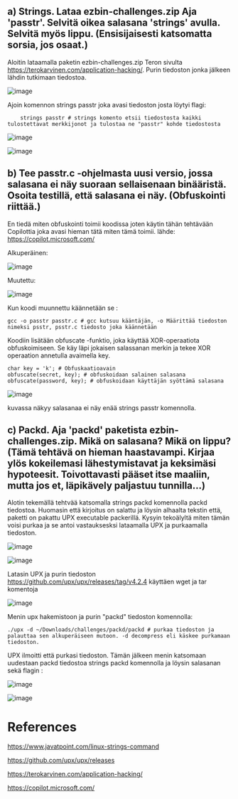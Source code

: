 ## a) Strings. Lataa ezbin-challenges.zip Aja 'passtr'. Selvitä oikea salasana 'strings' avulla. Selvitä myös lippu. (Ensisijaisesti katsomatta sorsia, jos osaat.)

Aloitin lataamalla paketin ezbin-challenges.zip Teron sivulta https://terokarvinen.com/application-hacking/. Purin tiedoston jonka jälkeen lähdin tutkimaan tiedostoa.


![image](https://github.com/user-attachments/assets/24560ff3-11e8-4910-b741-df3a93dd4ddb)

Ajoin komennon strings passtr joka avasi tiedoston josta löytyi flagi:

        strings passtr # strings komento etsii tiedostosta kaikki tulostettavat merkkijonot ja tulostaa ne "passtr" kohde tiedostosta


![image](https://github.com/user-attachments/assets/a73feb48-30fd-4179-994d-ea78b9e2c4db)




![image](https://github.com/user-attachments/assets/f69d8784-0602-42e0-bc1b-6bbc674068c3)




## b) Tee passtr.c -ohjelmasta uusi versio, jossa salasana ei näy suoraan sellaisenaan binääristä. Osoita testillä, että salasana ei näy. (Obfuskointi riittää.)

En tiedä miten obfuskointi toimii koodissa joten käytin tähän tehtävään Copilottia joka avasi hieman tätä miten tämä toimii.  lähde: https://copilot.microsoft.com/


Alkuperäinen: 

![image](https://github.com/user-attachments/assets/b809811e-af19-4bb9-ac40-8fe58534b9fa)

Muutettu:

![image](https://github.com/user-attachments/assets/2d1e4e5a-1c1f-4ec2-b5e8-1b4a0dd441be)

Kun koodi muunnettu käännetään se :

    gcc -o passtr passtr.c # gcc kutsuu kääntäjän, -o Määrittää tiedoston nimeksi psstr, psstr.c tiedosto joka käännetään

Koodiin lisätään obfuscate -funktio, joka käyttää XOR-operaatiota obfuskoimiseen. Se käy läpi jokaisen salassanan merkin ja tekee XOR operaation annetulla avaimella key.

    char key = 'k'; # Obfuskaatioavain
    obfuscate(secret, key); # obfuskoidaan salainen salasana
    obfuscate(password, key); # obfuskoidaan käyttäjän syöttämä salasana


![image](https://github.com/user-attachments/assets/b0cb274b-d7b8-4005-8a3e-ae11c02a1dcd)

kuvassa näkyy salasanaa ei näy enää strings passtr komennolla.





## c) Packd. Aja 'packd' paketista ezbin-challenges.zip. Mikä on salasana? Mikä on lippu? (Tämä tehtävä on hieman haastavampi. Kirjaa ylös kokeilemasi lähestymistavat ja keksimäsi hypoteesit. Toivottavasti pääset itse maaliin, mutta jos et, läpikävely paljastuu tunnilla...)

Alotin tekemällä tehtvää katsomalla strings packd komennolla packd tiedostoa. Huomasin että kirjoitus on salattu ja löysin alhaalta tekstin että, paketti on pakattu UPX executable packerillä. Kysyin tekoälyltä miten tämän voisi purkaa ja se antoi vastauksesksi lataamalla UPX ja purkaamalla tiedoston.

![image](https://github.com/user-attachments/assets/d04daaaa-9e91-4073-8f53-2b803a6ad241)

![image](https://github.com/user-attachments/assets/ba620831-8dbf-49be-babb-382e0dd218fc)

Latasin UPX ja purin tiedoston https://github.com/upx/upx/releases/tag/v4.2.4 käyttäen wget  ja tar komentoja

![image](https://github.com/user-attachments/assets/63f6cb6f-8ce1-48fa-8f64-d9f28dbcef37)

Menin upx hakemistoon ja purin "packd" tiedoston komennolla: 

    ./upx -d ~/Downloads/challenges/packd/packd # purkaa tiedoston ja palauttaa sen alkuperäiseen mutoon. -d decompress eli käskee purkamaan tiedoston.
    
UPX ilmoitti että purkasi tiedoston. Tämän jälkeen menin katsomaan uudestaan packd tiedostoa strings packd komennolla ja löysin salasanan sekä flagin :

![image](https://github.com/user-attachments/assets/34250a99-c751-4d23-9cb5-466e7fcc235a)

![image](https://github.com/user-attachments/assets/d4c2785c-84d2-4615-88e5-e538e8b6b46f)



# References

https://www.javatpoint.com/linux-strings-command

https://github.com/upx/upx/releases

https://terokarvinen.com/application-hacking/

https://copilot.microsoft.com/
